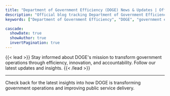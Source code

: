 ```yaml
---
title: "Department of Government Efficiency (DOGE) News & Updates | Official Blog"
description: "Official blog tracking Department of Government Efficiency (DOGE) initiatives, performance metrics, policy reforms, and public service improvements. Get real-time updates on government modernization efforts."
keywords: ["Department of Government Efficiency", "DOGE", "government efficiency", "public sector reform", "government modernization", "policy updates", "federal efficiency metrics"]

cascade:
  showDate: true
  showAuthor: true
  invertPagination: true
---
```


{{< lead >}}
Stay informed about DOGE's mission to transform government operations through efficiency, innovation, and accountability. Follow our latest updates and insights.
{{< /lead >}}

---

Check back for the latest insights into how DOGE is transforming government operations and improving public service delivery.